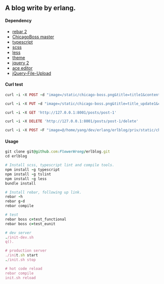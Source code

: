 ## A blog write by erlang.

#### Dependency

* [rebar 2](https://github.com/rebar/rebar)
* [ChicagoBoss master](https://github.com/ChicagoBoss/ChicagoBoss)
* [typescript](http://www.typescriptlang.org/)
* [scss](http://sass-lang.com/)
* [less](http://lesscss.org/)
* [theme](http://lessmade.com/themes/less/)
* [jquery 2](http://jquery.com/)
* [ace editor](https://github.com/ajaxorg/ace-builds)
* [jQuery-File-Upload](https://github.com/blueimp/jQuery-File-Upload)

#### Curl test

```ruby
curl -i -X POST -d "image=/static/chicago-boss.png&title=title1&content=content1&author_id=1" 'http://127.0.0.1:8001/posts/create'

curl -i -X PUT -d "image=/static/chicago-boss.png&title=title_update1&content=contentupdate1&author_id=1" 'http://127.0.0.1:8001/posts/post-1/update'

curl -i -X GET 'http://127.0.0.1:8001/posts/post-1'

curl -i -X DELETE 'http://127.0.0.1:8001/posts/post-1/delete'

curl -i -X POST -F "image=@/home/yang/dev/erlang/erlblog/priv/static/chicago-boss.png" 'http://127.0.0.1:8001/uploader'
```

#### Usage

```ruby
git clone git@github.com:FlowerWrong/erlblog.git
cd erlblog

# Install scss, typescript lint and compile tools.
npm install -g typescript
npm install -g tslint
npm install -g less
bundle install

# Install rebar, following up link.
rebar -h
rebar g-d
rebar compile

# test
rebar boss c=test_functional
rebar boss c=test_eunit

# dev server
./init-dev.sh
q().

# production server
./init.sh start
./init.sh stop

# hot code reload
rebar compile
init.sh reload
```
